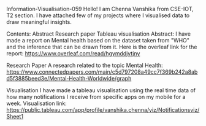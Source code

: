 Information-Visualisation-059
Hello! I am Chenna Vanshika from CSE-IOT, T2 section. I have attached few of my projects where I visualised data to draw meaningful insights.

Contents:
Abstract
Research paper
Tableau visualisation
Abstract:
I have made a report on Mental health based on the dataset taken from "WHO" and the inference that can be drawn from it.
Here is the overleaf link for the report: https://www.overleaf.com/read/hgymddjvtjny

Research Paper
A research related to the topic Mental Health: https://www.connectedpapers.com/main/c5d797208a49cc7f369b242a8abd5f3885beed3e/Mental-Health-Worldwide/graph

Visualisation
I have made a tableau visualisation using the real time data of how many notifications I receive from specific apps on my mobile for a week.
Visualisation link: https://public.tableau.com/app/profile/vanshika.chenna/viz/Notificationsviz/Sheet1
